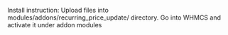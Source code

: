 
Install instruction:
Upload files into modules/addons/recurring_price_update/ directory.
Go into WHMCS and activate it under addon modules
